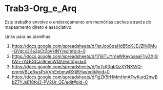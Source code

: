 # Trab3-Org_e_Arq

Este trabalho envolve o endereçamento em memórias caches através do mapeamento direto e associativo.

Links para as planilhas:

1. https://docs.google.com/spreadsheets/d/1etJoo8qaHdB5cKJEJZIN6Mu-QVdcx3i1e2pCtZoVHNY/edit#gid=0
2. https://docs.google.com/spreadsheets/d/17j8TUYn1eWKeybseaF1lyZXjGtWn-rY4BGCJs9mmWQA/edit#gid=0
3. https://docs.google.com/spreadsheets/d/1p7sK0qbQzXYNXWQ-pmmVBLe6wsPsVVpEnbmwRXjj5Hw/edit#gid=0
4. https://docs.google.com/spreadsheets/d/1gZK5rHMmHmAFwKurd2hwBbZ7YJsEf8foi3-PV2Ur_QE/edit#gid=0
